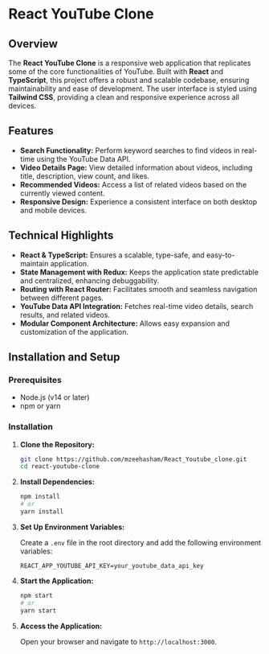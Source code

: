 # React YouTube Clone

## Overview

The **React YouTube Clone** is a responsive web application that replicates some of the core functionalities of YouTube. Built with **React** and **TypeScript**, this project offers a robust and scalable codebase, ensuring maintainability and ease of development. The user interface is styled using **Tailwind CSS**, providing a clean and responsive experience across all devices.

## Features

- **Search Functionality:** Perform keyword searches to find videos in real-time using the YouTube Data API.
- **Video Details Page:** View detailed information about videos, including title, description, view count, and likes.
- **Recommended Videos:** Access a list of related videos based on the currently viewed content.
- **Responsive Design:** Experience a consistent interface on both desktop and mobile devices.

## Technical Highlights

- **React & TypeScript:** Ensures a scalable, type-safe, and easy-to-maintain application.
- **State Management with Redux:** Keeps the application state predictable and centralized, enhancing debuggability.
- **Routing with React Router:** Facilitates smooth and seamless navigation between different pages.
- **YouTube Data API Integration:** Fetches real-time video details, search results, and related videos.
- **Modular Component Architecture:** Allows easy expansion and customization of the application.

## Installation and Setup

### Prerequisites

- Node.js (v14 or later)
- npm or yarn

### Installation

1. **Clone the Repository:**

    ```bash
    git clone https://github.com/mzeehasham/React_Youtube_clone.git
    cd react-youtube-clone
    ```

2. **Install Dependencies:**

    ```bash
    npm install
    # or
    yarn install
    ```

3. **Set Up Environment Variables:**

    Create a `.env` file in the root directory and add the following environment variables:

    ```plaintext
    REACT_APP_YOUTUBE_API_KEY=your_youtube_data_api_key
    ```

4. **Start the Application:**

    ```bash
    npm start
    # or
    yarn start
    ```

5. **Access the Application:**

    Open your browser and navigate to `http://localhost:3000`.
